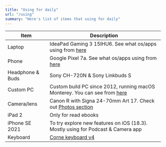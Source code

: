 ```yaml
---
title: "Using for daily"
url: "/using"
summary: "Here's list of items that using for daily"
---
```


| Item             | Description                                                                                                                                  |
| ---------------- | -------------------------------------------------------------------------------------------------------------------------------------------- |
| Laptop           | IdeaPad Gaming 3 15IHU6. See what os/apps using from [here](https://ca4mi.github.io/posts/2024-12-20-fedora-41-kde/)                         |
| Phone            | Google Pixel 7a. See what os/apps using from [here](https://ca4mi.github.io/posts/2024-08-26-android-and-apps/)                              |
| Headphone & Buds | Sony CH-720N & Sony Linkbuds S                                                                                                               |
| Custom PC        | Custom build PC since 2012, running macOS Monterey. You can see from [here](https://ca4mi.github.io/posts/2024-10-13-hackintosh-setup-apps/) |
| Camera/lens      | Canon R with Signa 24-70mm Art 17. Check out [Photos section](https://ca4mi.github.io/photos/)                                               |
| iPad 2           | Only for read ebooks                                                                                                                         |
| iPhone SE 2021   | To try explore new features on iOS (18.3). Mostly using for Podcast & Camera app                                                             |
| Keyboard         | [Corne keyboard v4](https://github.com/foostan/crkbd?tab=readme-ov-file/)                                                                    |
